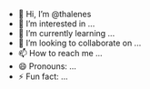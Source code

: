 - 👋 Hi, I’m @thalenes
- 👀 I’m interested in ...
- 🌱 I’m currently learning ...
- 💞️ I’m looking to collaborate on ...
- 📫 How to reach me ...
- 😄 Pronouns: ...
- ⚡ Fun fact: ...

<!---
thalenes/thalenes is a ✨ special ✨ repository because its `README.md` (this file) appears on your GitHub profile.
You can click the Preview link to take a look at your changes.
--->
